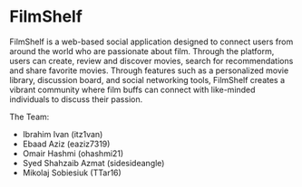 # FilmShelf

FilmShelf is a web-based social application designed to connect users from around the world who are passionate about film. Through the platform, users can create, review and discover movies, search for recommendations and share favorite movies. Through features such as a personalized movie library, discussion board, and social networking tools, FilmShelf creates a vibrant community where film buffs can connect with like-minded individuals to discuss their passion.

The Team:

* Ibrahim Ivan (itz1van)
* Ebaad Aziz (eaziz7319)
* Omair Hashmi (ohashmi21)
* Syed Shahzaib Azmat (sidesideangle)
* Mikolaj Sobiesiuk (TTar16)


